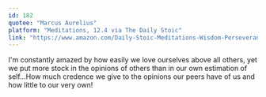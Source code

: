 ```yaml
---
id: 182
quotee: "Marcus Aurelius"
platform: "Meditations, 12.4 via The Daily Stoic"
link: "https://www.amazon.com/Daily-Stoic-Meditations-Wisdom-Perseverance-ebook/dp/B01HNJIJB2/ref=sr_1_1?ie=UTF8&qid=1493176790&sr=8-1&keywords=the+daily+stoic"
---
```


I'm constantly amazed by how easily we love ourselves above all others, yet we put more stock in the opinions of others than in our own estimation of self...How much credence we give to the opinions our peers have of us and how little to our very own!

